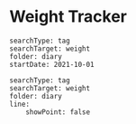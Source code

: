 # Weight Tracker

``` tracker
searchType: tag
searchTarget: weight
folder: diary
startDate: 2021-10-01
```

``` tracker
searchType: tag
searchTarget: weight
folder: diary
line:
	showPoint: false
```










